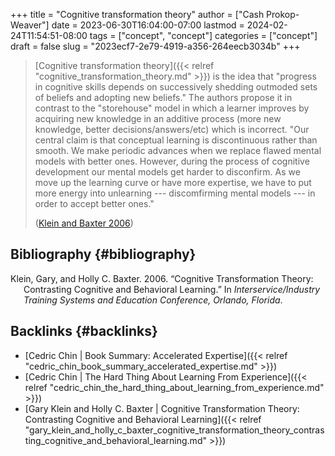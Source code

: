 +++
title = "Cognitive transformation theory"
author = ["Cash Prokop-Weaver"]
date = 2023-06-30T16:04:00-07:00
lastmod = 2024-02-24T11:54:51-08:00
tags = ["concept", "concept"]
categories = ["concept"]
draft = false
slug = "2023ecf7-2e79-4919-a356-264eecb3034b"
+++

> [Cognitive transformation theory]({{< relref "cognitive_transformation_theory.md" >}}) is the idea that "progress in cognitive skills depends on successively shedding outmoded sets of beliefs and adopting new beliefs." The authors propose it in contrast to the "storehouse" model in which a learner improves by acquiring new knowledge in an additive process (more new knowledge, better decisions/answers/etc) which is incorrect. "Our central claim is that conceptual learning is discontinuous rather than smooth. We make periodic advances when we replace flawed mental models with better ones. However, during the process of cognitive development our mental models get harder to disconfirm. As we move up the learning curve or have more expertise, we have to put more energy into unlearning --- discomfirming mental models --- in order to accept better ones."
>
> (<a href="#citeproc_bib_item_1">Klein and Baxter 2006</a>)


## Bibliography {#bibliography}

<style>.csl-entry{text-indent: -1.5em; margin-left: 1.5em;}</style><div class="csl-bib-body">
  <div class="csl-entry"><a id="citeproc_bib_item_1"></a>Klein, Gary, and Holly C. Baxter. 2006. “Cognitive Transformation Theory: Contrasting Cognitive and Behavioral Learning.” In <i>Interservice/Industry Training Systems and Education Conference, Orlando, Florida</i>.</div>
</div>


## Backlinks {#backlinks}

-   [Cedric Chin | Book Summary: Accelerated Expertise]({{< relref "cedric_chin_book_summary_accelerated_expertise.md" >}})
-   [Cedric Chin | The Hard Thing About Learning From Experience]({{< relref "cedric_chin_the_hard_thing_about_learning_from_experience.md" >}})
-   [Gary Klein and Holly C. Baxter | Cognitive Transformation Theory: Contrasting Cognitive and Behavioral Learning]({{< relref "gary_klein_and_holly_c_baxter_cognitive_transformation_theory_contrasting_cognitive_and_behavioral_learning.md" >}})
